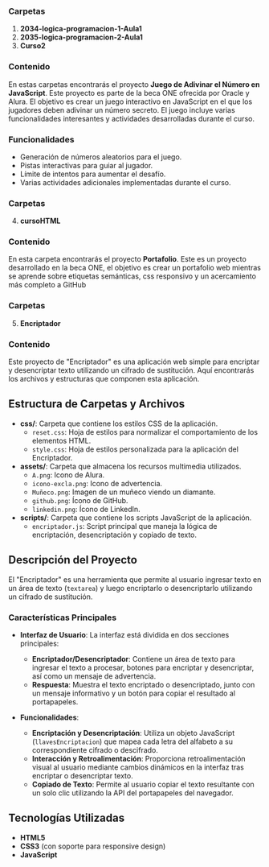### Carpetas

1. **2034-logica-programacion-1-Aula1**
2. **2035-logica-programacion-2-Aula1**
3. **Curso2**

### Contenido

En estas carpetas encontrarás el proyecto **Juego de Adivinar el Número en JavaScript**. Este proyecto es parte de la beca ONE ofrecida por Oracle y Alura. El objetivo es crear un juego interactivo en JavaScript en el que los jugadores deben adivinar un número secreto. El juego incluye varias funcionalidades interesantes y actividades desarrolladas durante el curso.

### Funcionalidades

- Generación de números aleatorios para el juego.
- Pistas interactivas para guiar al jugador.
- Límite de intentos para aumentar el desafío.
- Varias actividades adicionales implementadas durante el curso.

### Carpetas

4. **cursoHTML**

### Contenido

En esta carpeta encontrarás el proyecto **Portafolio**. Este es un proyecto desarrollado en la beca ONE, el objetivo es crear un portafolio web mientras se aprende sobre etiquetas semánticas, css responsivo y un acercamiento más completo a GitHub 

### Carpetas

5. **Encriptador**

### Contenido

Este proyecto de "Encriptador" es una aplicación web simple para encriptar y desencriptar texto utilizando un cifrado de sustitución. Aquí encontrarás los archivos y estructuras que componen esta aplicación.

## Estructura de Carpetas y Archivos

- **css/**: Carpeta que contiene los estilos CSS de la aplicación.
  - `reset.css`: Hoja de estilos para normalizar el comportamiento de los elementos HTML.
  - `style.css`: Hoja de estilos personalizada para la aplicación del Encriptador.
- **assets/**: Carpeta que almacena los recursos multimedia utilizados.
  - `A.png`: Icono de Alura.
  - `icono-excla.png`: Icono de advertencia.
  - `Muñeco.png`: Imagen de un muñeco viendo un diamante.
  - `github.png`: Ícono de GitHub.
  - `linkedin.png`: Ícono de LinkedIn.
- **scripts/**: Carpeta que contiene los scripts JavaScript de la aplicación.
  - `encriptador.js`: Script principal que maneja la lógica de encriptación, desencriptación y copiado de texto.

## Descripción del Proyecto

El "Encriptador" es una herramienta que permite al usuario ingresar texto en un área de texto (`textarea`) y luego encriptarlo o desencriptarlo utilizando un cifrado de sustitución. 

### Características Principales

- **Interfaz de Usuario**: La interfaz está dividida en dos secciones principales:
  - **Encriptador/Desencriptador**: Contiene un área de texto para ingresar el texto a procesar, botones para encriptar y desencriptar, así como un mensaje de advertencia.
  - **Respuesta**: Muestra el texto encriptado o desencriptado, junto con un mensaje informativo y un botón para copiar el resultado al portapapeles.

- **Funcionalidades**:
  - **Encriptación y Desencriptación**: Utiliza un objeto JavaScript (`llavesEncriptacion`) que mapea cada letra del alfabeto a su correspondiente cifrado o descifrado.
  - **Interacción y Retroalimentación**: Proporciona retroalimentación visual al usuario mediante cambios dinámicos en la interfaz tras encriptar o desencriptar texto.
  - **Copiado de Texto**: Permite al usuario copiar el texto resultante con un solo clic utilizando la API del portapapeles del navegador.

## Tecnologías Utilizadas

- **HTML5**
- **CSS3** (con soporte para responsive design)
- **JavaScript**